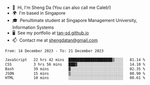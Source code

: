 <!---
tan-sd/tan-sd is a ✨ special ✨ repository because its `README.md` (this file) appears on your GitHub profile.
You can click the Preview link to take a look at your changes.
--->
- 👋  Hi, I'm Sheng Da (You can also call me Caleb!)
- 🌍  I'm based in Singapore
- 🎓  Penultimate student at Singapore Management University, Information Systems
- 🖥️  See my portfolio at [tan-sd.github.io](https://tan-sd.github.io/)
- 📫  Contact me at [shengdatan@gmail.com](mailto:shengdatan@gmail.com)

<!--START_SECTION:waka-->

```txt
From: 14 December 2023 - To: 21 December 2023

JavaScript   22 hrs 42 mins  ████████████████████▒░░░░   81.14 %
CSS          3 hrs 56 mins   ███▓░░░░░░░░░░░░░░░░░░░░░   14.10 %
Bash         39 mins         ▓░░░░░░░░░░░░░░░░░░░░░░░░   02.35 %
JSON         15 mins         ▒░░░░░░░░░░░░░░░░░░░░░░░░   00.90 %
HTML         10 mins         ░░░░░░░░░░░░░░░░░░░░░░░░░   00.61 %
```

<!--END_SECTION:waka-->
